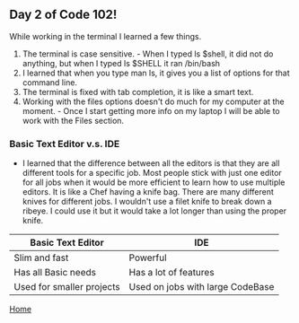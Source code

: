 ## Day 2 of Code 102!

While working in the terminal I learned a few things.

1. The terminal is case sensitive.
       - When I typed ls $shell, it did not do anything, but when I typed ls $SHELL it ran /bin/bash
1. I learned that when you type man ls, it gives you a list of options for that command line.
1. The terminal is fixed with tab completion, it is like a smart text.
1. Working with the files options doesn't do much for my computer at the moment. 
       - Once I start getting more info on my laptop I will be able to work with the Files section.

### Basic Text Editor v.s. IDE

   - I learned that the difference between all the editors is that they are all different tools for a specific job. Most people stick with just one editor for all jobs when it would be more efficient to learn how to use multiple editors. It is like a Chef having a knife bag. There are many different knives for different jobs. I wouldn't use a filet knife to break down a ribeye. I could use it but it would take a lot longer than using the proper knife.

 | Basic Text Editor | IDE |
 | --- | --- |
 | Slim and fast | Powerful |
 | Has all Basic needs | Has a lot of features |
 | Used for smaller projects | Used on jobs with large CodeBase |


 [Home](README.md)
